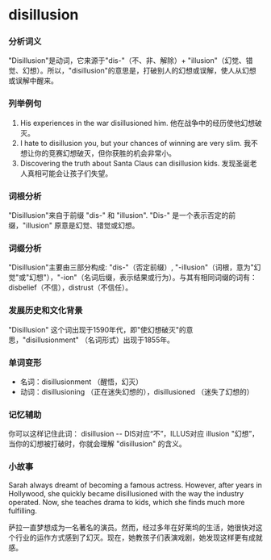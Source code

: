 # disillusion

### 分析词义

  

"Disillusion"是动词，它来源于"dis-"（不、非、解除）+ "illusion"（幻觉、错觉、幻想）。所以，"disillusion"的意思是，打破别人的幻想或误解，使人从幻想或误解中醒来。

  

### 列举例句

  

1.  His experiences in the war disillusioned him. 他在战争中的经历使他幻想破灭。
2.  I hate to disillusion you, but your chances of winning are very slim. 我不想让你的竞赛幻想破灭，但你获胜的机会非常小。
3.  Discovering the truth about Santa Claus can disillusion kids. 发现圣诞老人真相可能会让孩子们失望。

  

### 词根分析

  

"Disillusion"来自于前缀 "dis-" 和 "illusion". "Dis-" 是一个表示否定的前缀，"illusion" 原意是幻觉、错觉或幻想。

  

### 词缀分析

  

"Disillusion"主要由三部分构成: "dis-"（否定前缀）, "-illusion"（词根，意为"幻觉"或"幻想"），"-ion"（名词后缀，表示结果或行为）。与其有相同词缀的词有：disbelief（不信），distrust（不信任）。

  

### 发展历史和文化背景

  

"Disillusion" 这个词出现于1590年代，即"使幻想破灭"的意思，"disillusionment" （名词形式）出现于1855年。

  

### 单词变形

  

*   名词：disillusionment （醒悟，幻灭）
*   动词：disillusioning （正在迷失幻想的），disillusioned （迷失了幻想的）

  

### 记忆辅助

  

你可以这样记住此词： disillusion -- DIS对应“不”，ILLUS对应 illusion "幻想”，当你的幻想被打破时，你就会理解 "disillusion" 的含义。

  

### 小故事

  

Sarah always dreamt of becoming a famous actress. However, after years in Hollywood, she quickly became disillusioned with the way the industry operated. Now, she teaches drama to kids, which she finds much more fulfilling.

  

萨拉一直梦想成为一名著名的演员。然而，经过多年在好莱坞的生活，她很快对这个行业的运作方式感到了幻灭。现在，她教孩子们表演戏剧，她发现这样更有成就感。
